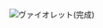 ![ヴァイオレット(完成)](https://github.com/222isamu222/Blender_Violet/assets/32391974/85263f11-517f-4f9a-9b81-bcfe9856db16)

